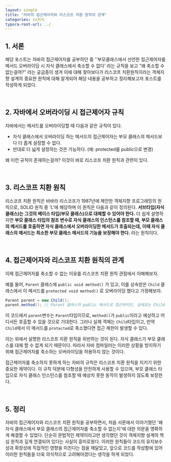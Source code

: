 ```yaml
---
layout: single
title: "자바의 접근제어자와 리스코프 치환 원칙의 관계"
categories: cs지식
typora-root-url: ../
---
```


## 1. 서론

해당 포스트는 자바의 접근제어자를 공부하던 중 ''부모클래스에서 선언한 접근제어자를 메서드 오버라이딩 시 자식 클래스에서 축소할 수 없다' 라는 규칙을 보고 "왜 축소할 수 없는걸까?" 라는 궁금증이 생겨 이에 대해 찾아보다가 리스코프 치환원칙이라는 객체지향 설계의 중요한 원칙에 대해 알게되어 해당 내용을 공부하고 정리해보고자 포스트를 작성하게 되었다.<br>

<br> 

## 2. 자바에서 오버라이딩 시 접근제어자 규칙

자바에서는 메서드를 오버라이딩할 때 다음과 같은 규칙이 있다. 

- 자식 클래스에서 오버라이딩 하는 메서드의 접근제어자는 부모 클래스의 메서드보다 더 좁게 설정할 수 없다.
- 반대로 더 넓게 설정하는 것은 가능하다. (예: protected를 public으로 변경)

왜 이런 규칙이 존재하는걸까? 이것이 바로 리스코프 치환 원칙과 관련이 있다. <br>

<br>

## 3. 리스코프 치환 원칙

리스코프 치환 원칙은 바바라 리스코프가 1987년에 제안한 객체지향 프로그래밍의 원칙으로, SOLID 원칙 중 'L'에 해당하며 이 원칙은 다음과 같이 정의된다. **서브타입(자식 클래스)는 그것의 베이스 타입(부모 클래스)으로 대체할 수 있어야 한다.** 더 쉽게 설명하자면 **부모 클래스 타입의 참조 변수로 자식 클래스의 인스턴스를 참조할 때, 부모 클래스의 메서드를 호출하면 자식 클래스에서 오버라이딩한 메서드가 호출되는데, 이때 자식 클래스의 메서드는 최소한 부모 클래스 메서드의 기능을 보장해야 한다.** 라는 원칙이다. <br>

<br>

## 4. 접근제어자와 리스코프 치환 원칙의 관계

이제 접근제어자를 축소할 수 없는 이유를 리스코프 치환 원칙 관점에서 이해해보자.

예를 들어, `Parent` 클래스에 `public void method()` 가 있고, 이를 상속받은 `Child` 클래스에서 이 메서드를 `protected void method()` 로 오버라이딩 했다고 가정해보자. 

```java
Parent parent = new Child();
parent.method(); // Parant 클래스의 public 메서드로 접근하지만, 실제로는 Child의 메서드가 실행됨.
```

이 코드에서 `parent`변수는 `Parent`타입이므로, `method()`가 `public`이라고 예상하고 어디서든 호출할 수 있을 것으로 기대한다. 그러나 실제 객체는 `Child`타입이고, 만약 `Child`에서 이 메서드를 `protected`로 축소했다면 접근 제한이 발생할 수 있다.  

이는 위에서 설명한 리스코프 치환 원칙을 위반하는 것이 된다. 자식 클래스가 부모 클래스를 대체 할 수 없게 되기 때문이다. 따라서 자바 컴파일러는 이러한 상황을 방지하기 위해 접근제어자를 축소하는 오버라이딩을 허용하지 않는 것이다. 

접근제어자를 축소하지 못하게 하는 자바의 규칙은 리스코프 치환 원칙을 지키기 위한 중요한 제약이다. 이 규칙 덕분에 다형성을 안전하게 사용할 수 있으며, 부모 클래스 타입으로 자식 클래스 인스턴스를 참조할 때 예상치 못한 동작이 발생하지 않도록 보장한다. <br>

<br>

## 5. 정리 

자바의 접근제어자와 리스코프 치환 원칙을 공부하면서, 처음 서론에서 이야기했던 '왜 자식 클래스에서 부모 클래스의 접근제어자를 축소할 수 없는지'에 대한 의문을 명확하게 해결할 수 있었다. 단순히 문법적인 제약이라고만 생각했던 것이 객체지향 설계의 핵심 원칙과 깊게 연결되어 있다는 사실이 흥미로웠다. 이러한 원칙들이 코드의 유지보수성과 확장성에 직접적인 영향을 미친다는 점을 깨달았고, 앞으로 코드를 작성함에 있어 이러한 원칙들을 더욱 의식적으로 고려해야겠다는 생각을 하게 되었다.





